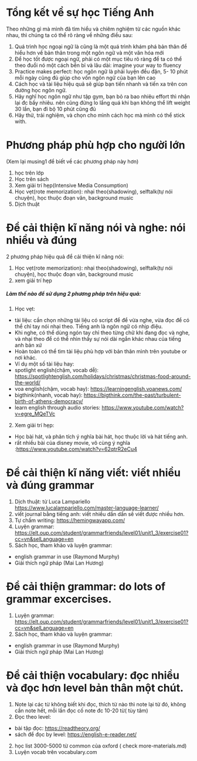 # Tổng kết về sự học Tiếng Anh

Theo những gì mà mình đã tìm hiểu và chiêm nghiệm từ các nguồn khác nhau, thì chúng ta có thể rõ ràng về những điều sau:
1. Quá trình học ngoại ngữ là cũng là một quá trình khám phá bản thân để hiểu hơn về bản thân trong một ngôn ngữ và một văn hóa mới
2. Để học tốt được ngoại ngữ, phải có một mục tiêu rõ ràng để ta có thể theo đuổi nó một cách bền bỉ và lâu dài: imagine your way to fluency
3. Practice makes perfect: học ngôn ngữ là phải luyện đều đặn, 5- 10 phút mỗi ngày cũng đủ giúp cho vốn ngôn ngữ của bạn lên cao
4. Cách học và tài liệu hiệu quả sẽ giúp bạn tiến nhanh và tiến xa trên con đường học ngôn ngữ.
5. Hãy nghĩ học ngôn ngữ như tập gym, bạn bỏ ra bao nhiêu effort thì nhận lại đc bấy nhiêu. nên cũng đừng lo lắng quá khi bạn không thể lift weight 30 lần, bạn đi bộ 10 phút cũng đủ
6. Hãy thử, trải nghiệm, và chọn cho mình cách học mà mình có thể stick with. 


# Phương pháp phù hợp cho người lớn
(Xem lại musing1 để biết về các phương pháp này hơn) 
1. học trên lớp
2. Học trên sách
3. Xem giải trí hẹp(Intensive Media Consumption)
4. Học vẹt(rote memorization): nhại theo(shadowing), selftalk(tự nói chuyện), học thuộc đoạn văn, background music
5. Dịch thuật


# Để cải thiện kĩ năng nói và nghe: nói nhiều và đúng
2 phương pháp hiệu quả để cải thiện kĩ năng nói: 
1. Học vẹt(rote memorization): nhại theo(shadowing), selftalk(tự nói chuyện), học thuộc đoạn văn, background music
2. xem giải trí hẹp


##### Làm thế nào để sử dụng 2 phương pháp trên hiệu quả: 
1. Học vẹt:
- tài liệu: cần chọn những tài liệu có script để để vừa nghe, vừa đọc để có thể chỉ tay nói nhại theo. Tiếng anh là ngôn ngữ có nhịp điệu.
- Khi nghe, có thể dùng ngón tay chỉ theo từng chữ khi đang đọc và nghe, và nhại theo để có thể nhìn thấy sự nói dài ngắn khác nhau của tiếng anh bản xứ
- Hoàn toàn có thể tìm tài liệu phù hợp với bản thân mình trên youtube or nơi khác. 
- Ví dụ một số tài liệu hay:
- spotlight english(chậm, vocab dễ): https://spotlightenglish.com/holidays/christmas/christmas-food-around-the-world/
- voa english(chậm, vocab hay): https://learningenglish.voanews.com/
- bigthink(nhanh, vocab hay): https://bigthink.com/the-past/turbulent-birth-of-athens-democracy/
- learn english through audio stories: https://www.youtube.com/watch?v=egre_MQeTVc 
2. Xem giải trí hẹp:
- Học bài hát, và phân tích ý nghĩa bài hát, học thuộc lời và hát tiếng anh.
- rất nhiều bài của disney movie, vô cùng ý nghĩa :https://www.youtube.com/watch?v=62qtrR2eCu4 


# Để cải thiện kĩ năng viết: viết nhiều và đúng grammar
1. Dịch thuật: từ Luca Lampariello https://www.lucalampariello.com/master-language-learner/ 
2. viết journal bằng tiếng anh: viết nhiều dần dần sẽ viết được nhiều hơn. 
3. Tự chấm writing: https://hemingwayapp.com/ 
3. Luyện grammar: https://elt.oup.com/student/grammarfriends/level01/unit1_3/exercise01?cc=vn&selLanguage=en 
4. Sách học, tham khảo và luyện grammar:
- english grammar in use (Raymond Murphy)
- Giải thích ngữ pháp (Mai Lan Hương)

# Để cải thiện grammar: do lots of grammar excercises.
1. Luyện grammar: https://elt.oup.com/student/grammarfriends/level01/unit1_3/exercise01?cc=vn&selLanguage=en 
2. Sách học, tham khảo và luyện grammar:
- english grammar in use (Raymond Murphy)
- Giải thích ngữ pháp (Mai Lan Hương)

# Để cải thiện vocabulary: đọc nhiều và đọc hơn level bản thân một chút. 
1. Note lại các từ không biết khi đọc, thích từ nào thì note lại từ đó, không cần note hết, mỗi lần đọc cố note đc 10-20 từ( tùy tâm) 
2. Đọc theo level: 
- bài tập đọc: https://readtheory.org/ 
- sách để đọc by level: https://english-e-reader.net/ 
2. học list 3000-5000 từ common của oxford ( check more-materials.md)
3. Luyện vocab trên vocabulary.com



